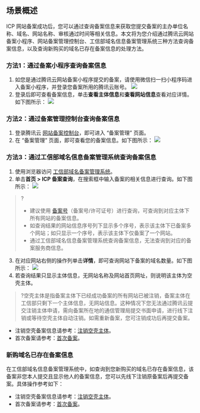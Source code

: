 ## 场景概述
ICP 网站备案成功后，您可以通过查询备案信息来获取您提交备案的主办单位名称、域名、网站名称、审核通过时间等相关信息。本文将为您介绍通过腾讯云网站备案小程序、网站备案管理控制台、工信部域名信息备案管理系统三种方法查询备案信息，以及查询新购买的域名已存在备案信息的处理方法。

### 方法1：通过备案小程序查询备案信息
1. 如您是通过腾讯云网站备案小程序提交的备案，请使用微信扫一扫小程序码进入备案小程序，并登录您备案所用的腾讯云账号。
![](https://main.qcloudimg.com/raw/f4cb3b91fdcac1b1d4274efcbd955c2e.jpg)
2. 登录后即可查看备案信息，单击**查看主体信息**和**查看网站信息**查看对应详情。如下图所示：
![](https://main.qcloudimg.com/raw/5a4561284bdb76271decb2b9049b6825.jpg)

### 方法2：通过备案管理控制台查询备案信息
1. 登录腾讯云 [网站备案控制台](https://console.cloud.tencent.com/beian)，即可进入 “备案管理” 页面。
2. 在 “备案管理” 页面，即可查看您的备案信息。如下图所示：
![](https://main.qcloudimg.com/raw/5d57027c124cb3139cb2941d6172b10a.png)


### 方法3：通过工信部域名信息备案管理系统查询备案信息
1. 使用浏览器访问 [工信部域名备案管理系统](https://beian.miit.gov.cn/?spm=a2c4g.11186623.2.7.15693367x2KDIR#/Integrated/index)。
2. 单击**首页 > ICP 备案查询**，在搜索框中输入备案的相关信息进行查询。如下图所示：
![](https://main.qcloudimg.com/raw/1fc5a561c3c02be4db715da88fec6fe7.png)
>?
>- 建议使用 [备案号](https://cloud.tencent.com/document/product/243/18907#.E5.A4.87.E6.A1.88.E5.8F.B7)（备案号/许可证号）进行查询，可查询到对应主体下所有网站的备案信息。
>- 如查询结果的网站信息序号列下显示多个序号，表示该主体下已备案多个网站；如只显示一个序号，表示该主体下仅备案了一个网站。
>- 通过工信部域名信息备案管理系统查询备案信息，无法查询到对应的备案服务商信息。
>
3. 在对应网站右侧的操作列单击**详情**，即可查询网站下备案的域名数量。如下图所示：
![](https://main.qcloudimg.com/raw/60c486e0ae1bce35a1f95b92f6a650d7.png)
4. 若查询结果只显示主体信息，无网站名称及网站首页网址，则说明该主体为空壳主体。
 >?空壳主体是指备案主体下已经成功备案的所有网站已被注销，备案主体在工信部只剩下一个主体信息，无网站信息。这种情况下您无法通过腾讯云提交注销主体申请，需向备案所在地的通信管理局提交书面申请，进行线下注销或等待空壳主体自动注销。如需重新备案，您可注销成功后再提交备案。
 - 注销空壳备案信息请参考：[注销空壳主体](https://cloud.tencent.com/document/product/243/50971)。
 - 首次备案请参考：[首次备案](https://cloud.tencent.com/document/product/243/37402)。

### 新购域名已存在备案信息
在工信部域名信息备案管理系统中，如查询到您新购买的域名已存在备案信息，该备案非您本人提交且显示他人的备案信息，您可以先线下注销原备案后再提交备案。具体操作参考如下：
- 注销空壳备案信息请参考：[注销空壳主体](https://cloud.tencent.com/document/product/243/50971)。
- 首次备案请参考：[首次备案](https://cloud.tencent.com/document/product/243/37402)。

